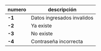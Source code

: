  numero| descripción
--     | -- 
**-1** | Datos ingresados invalidos
**-2** | Ya existe
**-3** | No existe 
**-4** | Contraseña incorrecta

